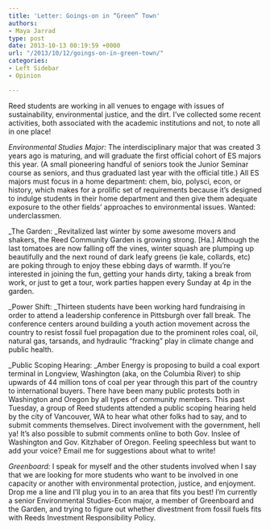 ```yaml
---
title: 'Letter: Goings-on in “Green” Town'
authors:
- Maya Jarrad
type: post
date: 2013-10-13 00:19:59 +0000
url: "/2013/10/12/goings-on-in-green-town/"
categories:
- Left Sidebar
- Opinion

---
```

Reed students are working in all venues to engage with issues of sustainability, environmental justice, and the dirt. I&#8217;ve collected some recent activities, both associated with the academic institutions and not, to note all in one place!

_Environmental Studies Major:_ The interdisciplinary major that was created 3 years ago is maturing, and will graduate the first official cohort of ES majors this year. (A small pioneering handful of seniors took the Junior Seminar course as seniors, and thus graduated last year with the official title.) All ES majors must focus in a home department: chem, bio, polysci, econ, or history, which makes for a prolific set of requirements because it&#8217;s designed to indulge students in their home department and then give them adequate exposure to the other fields&#8217; approaches to environmental issues. Wanted: underclassmen.

_The Garden: _Revitalized last winter by some awesome movers and shakers, the Reed Community Garden is growing strong. [Ha.] Although the last tomatoes are now falling off the vines, winter squash are plumping up beautifully and the next round of dark leafy greens (ie kale, collards, etc) are poking through to enjoy these ebbing days of warmth. If you&#8217;re interested in joining the fun, getting your hands dirty, taking a break from work, or just to get a tour, work parties happen every Sunday at 4p in the garden.

_Power Shift: _Thirteen students have been working hard fundraising in order to attend a leadership conference in Pittsburgh over fall break. The conference centers around building a youth action movement across the country to resist fossil fuel propagation due to the prominent roles coal, oil, natural gas, tarsands, and hydraulic &#8220;fracking&#8221; play in climate change and public health.

_Public Scoping Hearing: _Amber Energy is proposing to build a coal export terminal in Longview, Washington (aka, on the Columbia River) to ship upwards of 44 million tons of coal per year through this part of the country to international buyers. There have been many public protests both in Washington and Oregon by all types of community members. This past Tuesday, a group of Reed students attended a public scoping hearing held by the city of Vancouver, WA to hear what other folks had to say, and to submit comments themselves. Direct involvement with the government, hell ya! It&#8217;s also possible to submit comments online to both Gov. Inslee of Washington and Gov. Kitzhaber of Oregon. Feeling speechless but want to add your voice? Email me for suggestions about what to write!

_Greenboard:_ I speak for myself and the other students involved when I say that we are looking for more students who want to be involved in one capacity or another with environmental protection, justice, and enjoyment. Drop me a line and I&#8217;ll plug you in to an area that fits you best! I&#8217;m currently a senior Environmental Studies-Econ major, a member of Greenboard and the Garden, and trying to figure out whether divestment from fossil fuels fits with Reeds Investment Responsibility Policy.